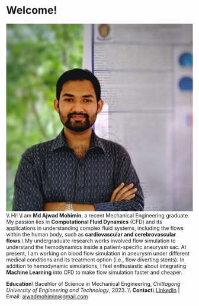 # Welcome!

![](assets/AjwadPIC.jpeg)\\\\
Hi! \\I am **Md Ajwad Mohimin**, a recent Mechanical Engineering graduate. My passion lies in **Computational Fluid Dynamics** (CFD) and its applications in understanding complex fluid systems, including the flows within the human body, such as **cardiovascular and cerebrovascular flows**.\\
My undergraduate research works involved flow simulation to understand the hemodynamics inside a patient-specific aneurysm sac. At present, I am working on blood flow simulation in aneurysm under different medical conditions and its treatment option (i.e., flow diverting stents). In addition to hemodynamic simulations, I feel enthusiastic about integrating **Machine Learning** into CFD to make flow simulation faster and cheaper.

**Education**\\
Bacehlor of Science in Mechanical Engineering, *Chittagong University of Engineering and Technology*, 2023.
\\\\
**Contact**\\
[LinkedIn](https://www.linkedin.com/in/ajwadmohimin) | Email: [ajwadmohimin@gmail.com](mailto:ajwadmohimin@gmail.com)